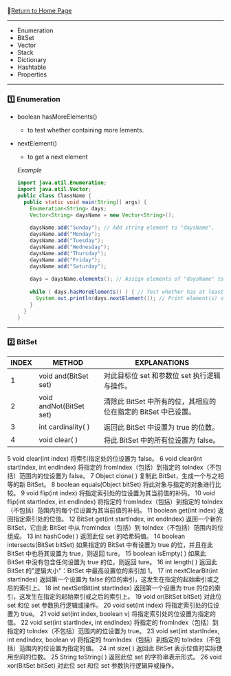 :hotel:[Return to Home Page](https://github.com/geophydog/geophydog.github.io/blob/master/README.md)

***

- Enumeration
- BitSet
- Vector
- Stack
- Dictionary
- Hashtable
- Properties

***

### :one: Enumeration
- boolean hasMoreElements()
    - to test whether containing more lements.
- nextElement()
    - to get a next element
    
    _Example_
    ```java
    import java.util.Enumeration;
    import java.util.Vector;
    public class ClassName {
      public static void main(String[] args) {
        Enumeration<String> days;
        Vector<String> daysName = new Vector<String>();
        
        daysName.add("Sunday"); // Add string element to "daysName".
        daysName.add("Monday");
        daysName.add("Tuesday");
        daysName.add("Wednesday");
        daysName.add("Thursday");
        daysName.add("Friday");
        daysName.add("Saturday");
        
        days = daysName.elements(); // Assign elements of "daysName" to days.
        
        while ( days.hasMoreElements() ) { // Test whether has at least one element.
          System.out.println(days.nextElement()); // Print element(s) of "days" one by one in right order.
        }
      }
    }
    ```

***

### :two: BitSet
| INDEX | METHOD | EXPLANATIONS |
| ----- | ------ | ------------ |
|  1	| void and(BitSet set)     | 对此目标位 set 和参数位 set 执行逻辑与操作。|
|  2	| void andNot(BitSet set)  | 清除此 BitSet 中所有的位，其相应的位在指定的 BitSet 中已设置。|
|  3	| int cardinality( )       | 返回此 BitSet 中设置为 true 的位数。|
|  4	| void clear( )            | 将此 BitSet 中的所有位设置为 false。|
5	void clear(int index)
将索引指定处的位设置为 false。
6	void clear(int startIndex, int endIndex)
将指定的 fromIndex（包括）到指定的 toIndex（不包括）范围内的位设置为 false。
7	Object clone( )
复制此 BitSet，生成一个与之相等的新 BitSet。
8	boolean equals(Object bitSet)
将此对象与指定的对象进行比较。
9	void flip(int index)
将指定索引处的位设置为其当前值的补码。
10	void flip(int startIndex, int endIndex)
将指定的 fromIndex（包括）到指定的 toIndex（不包括）范围内的每个位设置为其当前值的补码。
11	boolean get(int index)
返回指定索引处的位值。
12	BitSet get(int startIndex, int endIndex)
返回一个新的 BitSet，它由此 BitSet 中从 fromIndex（包括）到 toIndex（不包括）范围内的位组成。
13	int hashCode( )
返回此位 set 的哈希码值。
14	boolean intersects(BitSet bitSet)
如果指定的 BitSet 中有设置为 true 的位，并且在此 BitSet 中也将其设置为 true，则返回 ture。
15	boolean isEmpty( )
如果此 BitSet 中没有包含任何设置为 true 的位，则返回 ture。
16	int length( )
返回此 BitSet 的"逻辑大小"：BitSet 中最高设置位的索引加 1。
17	int nextClearBit(int startIndex)
返回第一个设置为 false 的位的索引，这发生在指定的起始索引或之后的索引上。
18	int nextSetBit(int startIndex)
返回第一个设置为 true 的位的索引，这发生在指定的起始索引或之后的索引上。
19	void or(BitSet bitSet)
对此位 set 和位 set 参数执行逻辑或操作。
20	void set(int index)
将指定索引处的位设置为 true。
21	void set(int index, boolean v)
 将指定索引处的位设置为指定的值。
22	void set(int startIndex, int endIndex)
将指定的 fromIndex（包括）到指定的 toIndex（不包括）范围内的位设置为 true。
23	void set(int startIndex, int endIndex, boolean v)
将指定的 fromIndex（包括）到指定的 toIndex（不包括）范围内的位设置为指定的值。
24	int size( )
返回此 BitSet 表示位值时实际使用空间的位数。
25	String toString( )
返回此位 set 的字符串表示形式。
26	void xor(BitSet bitSet)
对此位 set 和位 set 参数执行逻辑异或操作。
